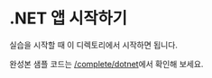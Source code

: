 # .NET 앱 시작하기

실습을 시작할 때 이 디렉토리에서 시작하면 됩니다.

완성본 샘플 코드는 [/complete/dotnet](../complete/dotnet/)에서 확인해 보세요.
